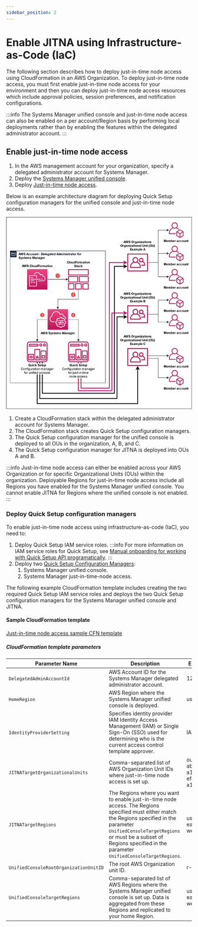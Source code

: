 ```yaml
---
sidebar_position: 2
---
```


# Enable JITNA using Infrastructure-as-Code (IaC)

The following section describes how to deploy just-in-time node access using CloudFormation in an AWS Organization. To deploy just-in-time node access, you must first enable just-in-time node access for your environment and then you can deploy just-in-time node access resources which include approval policies, session preferences, and notification configurations.

:::info
The Systems Manager unified console and just-in-time node access can also be enabled on a per account/Region basis by performing local deployments rather than by enabling the features within the delegated administrator account.
:::

## Enable just-in-time node access

1. In the AWS management account for your organization, specify a delegated administrator account for Systems Manager.
1. Deploy the [Systems Manager unified console](https://docs.aws.amazon.com/systems-manager/latest/userguide/systems-manager-setting-up-organizations.html).
1. Deploy [Just-in-time node access](https://docs.aws.amazon.com/systems-manager/latest/userguide/systems-manager-just-in-time-node-access.html).

Below is an example architecture diagram for deploying Quick Setup configuration managers for the unified console and just-in-time node access.

![Example architecture diagram for deploying Quick Setup configuration managers for the unified console and just-in-time node access](/img/recipes/centralized-operations-management/just-in-time-node-access/jitna-organization.png "Just-in-time node access architecture diagram")

1. Create a CloudFormation stack within the delegated administrator account for Systems Manager.
1. The CloudFormation stack creates Quick Setup configuration managers.
1. The Quick Setup configuration manager for the unified console is deployed to all OUs in the organization, A, B, and C.
1. The Quick Setup configuration manager for JITNA is deployed into OUs A and B.

:::info
Just-in-time node access can either be enabled across your AWS Organization or for specific Organizational Units (OUs) within the organization. Deployable Regions for just-in-time node access include all Regions you have enabled for the Systems Manager unified console. You cannot enable JITNA for Regions where the unified console is not enabled.
:::

### Deploy Quick Setup configuration managers

To enable just-in-time node access using infrastructure-as-code (IaC), you need to:

1. Deploy Quick Setup IAM service roles.
    :::info
    For more information on IAM service roles for Quick Setup, see [Manual onboarding for working with Quick Setup API programatically](https://docs.aws.amazon.com/systems-manager/latest/userguide/quick-setup-getting-started.html#quick-setup-api-manual-onboarding).
    :::
1. Deploy two [Quick Setup Configuration Managers](https://docs.aws.amazon.com/AWSCloudFormation/latest/UserGuide/aws-resource-ssmquicksetup-configurationmanager.html):
    1. Systems Manager unified console.
    1. Systems Manager just-in-time-node access.

The following example CloudFormation template includes creating the two required Quick Setup IAM service roles and deploys the two Quick Setup configuration managers for the Systems Manager unified console and JITNA.

#### Sample CloudFormation template

[Just-in-time node access sample CFN template](/cloud-operations-best-practices/static/cfn-templates/just-in-time-node-access/just-in-time-quick-setup-cfn-template.yaml)

##### CloudFormation template parameters

| Parameter Name | Description | Example value |
| -------------- | ----------- | ------------- |
| `DelegatedAdminAccountId` | AWS Account ID for the Systems Manager delegated administrator account. | 123456789012 |
| `HomeRegion` | AWS Region where the Systems Manager unified console is deployed. | us-east-1 |
| `IdentityProviderSetting` | Specifies identity provider IAM Identity Access Management (IAM) or Single Sign-On (SSO) used for determining who is the current access control template approver. | IAM |
| `JITNATargetOrganizationalUnits` | Comma-separated list of AWS Organization Unit IDs where just-in-time node access is set up. | ou-a1b2-abcd1234,ou-a1b2-efgh1234,ou-a1b2-hijk1234 |
| `JITNATargetRegions` | The Regions where you want to enable just-in-time node access. The Regions specified must either match the Regions specified in the parameter `UnifiedConsoleTargetRegions` or must be a subset of Regions specified in the parameter `UnifiedConsoleTargetRegions`. | us-east-1,us-east-2,us-west-2 |
| `UnifiedConsoleRootOrganizationUnitID` | The root AWS Organization unit ID. | r-abcd |
| `UnifiedConsoleTargetRegions` | Comma-separated list of AWS Regions where the Systems Manager unified console is set up. Data is aggregated from these Regions and replicated to your home Region. | us-east-1,us-east-2,us-west-2 |
